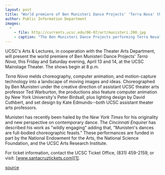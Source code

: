 ```yaml
---
layout: post
title: "World premiere of Ben Munisteri Dance Projects' 'Terra Nova' this weekend"
author: Public Information Department
images:
  -
    - file: http://currents.ucsc.edu/06-07/art/munisteri.200.jpg
    - caption: "The Ben Munisteri Dance Projects performing Terra Nova"
---
```


UCSC's Arts & Lectures, in cooperation with the Theater Arts Department, will present the world premiere of Ben Munisteri Dance Projects' _Terra Nova_, this Friday and Saturday evening, April 13 and 14, at the UCSC Mainstage Theater. The shows begin at 8 p.m.

_Terra Nova_ melds choreography, computer animation, and motion-capture technology into a landscape of moving images and ideas. Choreographed by Ben Munisteri under the creative direction of assistant UCSC theater arts professor Ted Warburton, the productions also feature computer animation by New York University's Peter Birdsall, plus lighting design by David Cuthbert, and set design by Kate Edmunds--both UCSC assistant theater arts professors.

Munisteri has recently been hailed by the _New York Times_ for his originality and new perspective on contemporary dance. The _Cincinnati Enquirer_ has described his work as "wildly engaging" adding that, "Munisteri's dances are full-bodied choreographic feasts." These performances are funded in part by the National Endowment for the Arts, the National Science Foundation, and the UCSC Arts Research Institute.

For ticket information, contact the UCSC Ticket Office, (831) 459-2159, or visit: [www.santacruztickets.com][1].

[1]: http://www.santacruztickets.com/

[source](http://www1.ucsc.edu/currents/06-07/04-09/brief-dance.asp "Permalink to brief-dance")
